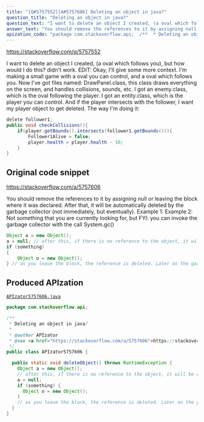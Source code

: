 ```yaml
---
title: "[Q#5757552][A#5757606] Deleting an object in java?"
question_title: "Deleting an object in java?"
question_text: "I want to delete an object I created, (a oval which follows you), but how would I do this? didn't work. EDIT: Okay, I'll give some more context. I'm making a small game with a oval you can control, and a oval which follows you. Now I've got files named: DrawPanel.class, this class draws everything on the screen, and handles collisions, sounds, etc. I got an enemy.class, which is the oval following the player. I got an entity.class, which is the player you can control. And if the player intersects with the follower, I want my player object to get deleted. The way I'm doing it:"
answer_text: "You should remove the references to it by assigning null or leaving the block where it was declared. After that, it will be automatically deleted by the garbage collector (not immediately, but eventually). Example 1: Example 2: Not something that you are currently looking for, but FYI: you can invoke the garbage collector with the call System.gc()"
apization_code: "package com.stackoverflow.api;  /**  * Deleting an object in java?  *  * @author APIzator  * @see <a href=\"https://stackoverflow.com/a/5757606\">https://stackoverflow.com/a/5757606</a>  */ public class APIzator5757606 {    public static void deleteObject() throws RuntimeException {     Object a = new Object();     // after this, if there is no reference to the object, it will be deleted by the garbage collector     a = null;     if (something) {       Object o = new Object();     }     // as you leave the block, the reference is deleted. Later on the garbage collector will delete he object itself.   } }"
---
```


https://stackoverflow.com/q/5757552

I want to delete an object I created, (a oval which follows you), but how would I do this?
didn&#x27;t work.
EDIT:
Okay, I&#x27;ll give some more context. I&#x27;m making a small game with a oval you can control, and a oval which follows you. Now I&#x27;ve got files named: DrawPanel.class, this class draws everything on the screen, and handles collisions, sounds, etc. I got an enemy.class, which is the oval following the player. I got an entity.class, which is the player you can control. And if the player intersects with the follower, I want my player object to get deleted. The way I&#x27;m doing it:


```java
delete follower1;
public void checkCollisions(){
    if(player.getBounds().intersects(follower1.getBounds())){
        Follower1Alive = false;
        player.health = player.health - 10;
    }
}
```


## Original code snippet

https://stackoverflow.com/a/5757606

You should remove the references to it by assigning null or leaving the block where it was declared. After that, it will be automatically deleted by the garbage collector (not immediately, but eventually).
Example 1:
Example 2:
Not something that you are currently looking for, but FYI: you can invoke the garbage collector with the call System.gc()

```java
Object a = new Object();
a = null; // after this, if there is no reference to the object, it will be deleted by the garbage collector
if (something)
{
    Object o = new Object(); 
} // as you leave the block, the reference is deleted. Later on the garbage collector will delete he object itself.
```

## Produced APIzation

[`APIzator5757606.java`](https://github.com/pasqualesalza/apization-temp-data/raw/master/apizations/java/APIzator5757606.java)

```java
package com.stackoverflow.api;

/**
 * Deleting an object in java?
 *
 * @author APIzator
 * @see <a href="https://stackoverflow.com/a/5757606">https://stackoverflow.com/a/5757606</a>
 */
public class APIzator5757606 {

  public static void deleteObject() throws RuntimeException {
    Object a = new Object();
    // after this, if there is no reference to the object, it will be deleted by the garbage collector
    a = null;
    if (something) {
      Object o = new Object();
    }
    // as you leave the block, the reference is deleted. Later on the garbage collector will delete he object itself.
  }
}

```